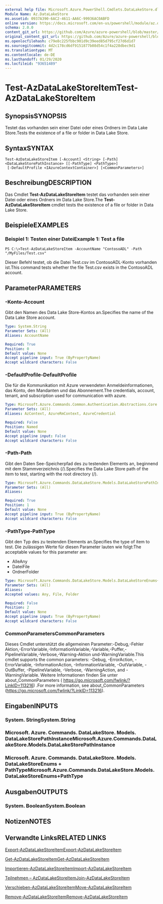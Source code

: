 ```yaml
---
external help file: Microsoft.Azure.PowerShell.Cmdlets.DataLakeStore.dll-Help.xml
Module Name: Az.DataLakeStore
ms.assetid: 0937A390-6AC2-4611-AA6C-99936AC0ABFD
online version: https://docs.microsoft.com/en-us/powershell/module/az.datalakestore/test-azdatalakestoreitem
schema: 2.0.0
content_git_url: https://github.com/Azure/azure-powershell/blob/master/src/DataLakeStore/DataLakeStore/help/Test-AzDataLakeStoreItem.md
original_content_git_url: https://github.com/Azure/azure-powershell/blob/master/src/DataLakeStore/DataLakeStore/help/Test-AzDataLakeStoreItem.md
ms.openlocfilehash: c79e8c225fbbc901d9c39eed85d795cf27d6d1d7
ms.sourcegitcommit: 4d2c178cd6df9151877b08d54c1f4a228dbec9d1
ms.translationtype: MT
ms.contentlocale: de-DE
ms.lasthandoff: 01/29/2020
ms.locfileid: "93651489"
---
```

# <span data-ttu-id="80d83-101">Test-AzDataLakeStoreItem</span><span class="sxs-lookup"><span data-stu-id="80d83-101">Test-AzDataLakeStoreItem</span></span>

## <span data-ttu-id="80d83-102">Synopsis</span><span class="sxs-lookup"><span data-stu-id="80d83-102">SYNOPSIS</span></span>
<span data-ttu-id="80d83-103">Testet das vorhanden sein einer Datei oder eines Ordners im Data Lake Store.</span><span class="sxs-lookup"><span data-stu-id="80d83-103">Tests the existence of a file or folder in Data Lake Store.</span></span>

## <span data-ttu-id="80d83-104">Syntax</span><span class="sxs-lookup"><span data-stu-id="80d83-104">SYNTAX</span></span>

```
Test-AzDataLakeStoreItem [-Account] <String> [-Path] <DataLakeStorePathInstance> [[-PathType] <PathType>]
 [-DefaultProfile <IAzureContextContainer>] [<CommonParameters>]
```

## <span data-ttu-id="80d83-105">Beschreibung</span><span class="sxs-lookup"><span data-stu-id="80d83-105">DESCRIPTION</span></span>
<span data-ttu-id="80d83-106">Das Cmdlet **Test-AzDataLakeStoreItem** testet das vorhanden sein einer Datei oder eines Ordners im Data Lake Store.</span><span class="sxs-lookup"><span data-stu-id="80d83-106">The **Test-AzDataLakeStoreItem** cmdlet tests the existence of a file or folder in Data Lake Store.</span></span>

## <span data-ttu-id="80d83-107">Beispiele</span><span class="sxs-lookup"><span data-stu-id="80d83-107">EXAMPLES</span></span>

### <span data-ttu-id="80d83-108">Beispiel 1: Testen einer Datei</span><span class="sxs-lookup"><span data-stu-id="80d83-108">Example 1: Test a file</span></span>
```
PS C:\>Test-AzDataLakeStoreItem -AccountName "ContosoADL" -Path "/MyFiles/Test.csv"
```

<span data-ttu-id="80d83-109">Dieser Befehl testet, ob die Datei Test.csv im ContosoADL-Konto vorhanden ist.</span><span class="sxs-lookup"><span data-stu-id="80d83-109">This command tests whether the file Test.csv exists in the ContosoADL account.</span></span>

## <span data-ttu-id="80d83-110">Parameter</span><span class="sxs-lookup"><span data-stu-id="80d83-110">PARAMETERS</span></span>

### <span data-ttu-id="80d83-111">-Konto</span><span class="sxs-lookup"><span data-stu-id="80d83-111">-Account</span></span>
<span data-ttu-id="80d83-112">Gibt den Namen des Data Lake Store-Kontos an.</span><span class="sxs-lookup"><span data-stu-id="80d83-112">Specifies the name of the Data Lake Store account.</span></span>

```yaml
Type: System.String
Parameter Sets: (All)
Aliases: AccountName

Required: True
Position: 0
Default value: None
Accept pipeline input: True (ByPropertyName)
Accept wildcard characters: False
```

### <span data-ttu-id="80d83-113">-DefaultProfile</span><span class="sxs-lookup"><span data-stu-id="80d83-113">-DefaultProfile</span></span>
<span data-ttu-id="80d83-114">Die für die Kommunikation mit Azure verwendeten Anmeldeinformationen, das Konto, den Mandanten und das Abonnement.</span><span class="sxs-lookup"><span data-stu-id="80d83-114">The credentials, account, tenant, and subscription used for communication with azure.</span></span>

```yaml
Type: Microsoft.Azure.Commands.Common.Authentication.Abstractions.Core.IAzureContextContainer
Parameter Sets: (All)
Aliases: AzContext, AzureRmContext, AzureCredential

Required: False
Position: Named
Default value: None
Accept pipeline input: False
Accept wildcard characters: False
```

### <span data-ttu-id="80d83-115">-Path</span><span class="sxs-lookup"><span data-stu-id="80d83-115">-Path</span></span>
<span data-ttu-id="80d83-116">Gibt den Daten See-Speicherpfad des zu testenden Elements an, beginnend mit dem Stammverzeichnis (/).</span><span class="sxs-lookup"><span data-stu-id="80d83-116">Specifies the Data Lake Store path of the item to test, starting with the root directory (/).</span></span>

```yaml
Type: Microsoft.Azure.Commands.DataLakeStore.Models.DataLakeStorePathInstance
Parameter Sets: (All)
Aliases:

Required: True
Position: 1
Default value: None
Accept pipeline input: True (ByPropertyName)
Accept wildcard characters: False
```

### <span data-ttu-id="80d83-117">-PathType</span><span class="sxs-lookup"><span data-stu-id="80d83-117">-PathType</span></span>
<span data-ttu-id="80d83-118">Gibt den Typ des zu testenden Elements an.</span><span class="sxs-lookup"><span data-stu-id="80d83-118">Specifies the type of item to test.</span></span>
<span data-ttu-id="80d83-119">Die zulässigen Werte für diesen Parameter lauten wie folgt:</span><span class="sxs-lookup"><span data-stu-id="80d83-119">The acceptable values for this parameter are:</span></span>
- <span data-ttu-id="80d83-120">Alle</span><span class="sxs-lookup"><span data-stu-id="80d83-120">Any</span></span> 
- <span data-ttu-id="80d83-121">Datei</span><span class="sxs-lookup"><span data-stu-id="80d83-121">File</span></span> 
- <span data-ttu-id="80d83-122">Ordner</span><span class="sxs-lookup"><span data-stu-id="80d83-122">Folder</span></span>

```yaml
Type: Microsoft.Azure.Commands.DataLakeStore.Models.DataLakeStoreEnums+PathType
Parameter Sets: (All)
Aliases:
Accepted values: Any, File, Folder

Required: False
Position: 2
Default value: None
Accept pipeline input: True (ByPropertyName)
Accept wildcard characters: False
```

### <span data-ttu-id="80d83-123">CommonParameters</span><span class="sxs-lookup"><span data-stu-id="80d83-123">CommonParameters</span></span>
<span data-ttu-id="80d83-124">Dieses Cmdlet unterstützt die allgemeinen Parameter:-Debug,-Fehler Aktion,-ErrorVariable,-InformationVariable,-Variable,-Puffer,-PipelineVariable,-Verbose,-Warning-Aktion und-WarningVariable.</span><span class="sxs-lookup"><span data-stu-id="80d83-124">This cmdlet supports the common parameters: -Debug, -ErrorAction, -ErrorVariable, -InformationAction, -InformationVariable, -OutVariable, -OutBuffer, -PipelineVariable, -Verbose, -WarningAction, and -WarningVariable.</span></span> <span data-ttu-id="80d83-125">Weitere Informationen finden Sie unter about_CommonParameters ( https://go.microsoft.com/fwlink/?LinkID=113216) .</span><span class="sxs-lookup"><span data-stu-id="80d83-125">For more information, see about_CommonParameters (https://go.microsoft.com/fwlink/?LinkID=113216).</span></span>

## <span data-ttu-id="80d83-126">Eingaben</span><span class="sxs-lookup"><span data-stu-id="80d83-126">INPUTS</span></span>

### <span data-ttu-id="80d83-127">System. String</span><span class="sxs-lookup"><span data-stu-id="80d83-127">System.String</span></span>

### <span data-ttu-id="80d83-128">Microsoft. Azure. Commands. DataLakeStore. Models. DataLakeStorePathInstance</span><span class="sxs-lookup"><span data-stu-id="80d83-128">Microsoft.Azure.Commands.DataLakeStore.Models.DataLakeStorePathInstance</span></span>

### <span data-ttu-id="80d83-129">Microsoft. Azure. Commands. DataLakeStore. Models. DataLakeStoreEnums + PathType</span><span class="sxs-lookup"><span data-stu-id="80d83-129">Microsoft.Azure.Commands.DataLakeStore.Models.DataLakeStoreEnums+PathType</span></span>

## <span data-ttu-id="80d83-130">Ausgaben</span><span class="sxs-lookup"><span data-stu-id="80d83-130">OUTPUTS</span></span>

### <span data-ttu-id="80d83-131">System. Boolean</span><span class="sxs-lookup"><span data-stu-id="80d83-131">System.Boolean</span></span>

## <span data-ttu-id="80d83-132">Notizen</span><span class="sxs-lookup"><span data-stu-id="80d83-132">NOTES</span></span>

## <span data-ttu-id="80d83-133">Verwandte Links</span><span class="sxs-lookup"><span data-stu-id="80d83-133">RELATED LINKS</span></span>

[<span data-ttu-id="80d83-134">Export-AzDataLakeStoreItem</span><span class="sxs-lookup"><span data-stu-id="80d83-134">Export-AzDataLakeStoreItem</span></span>](./Export-AzDataLakeStoreItem.md)

[<span data-ttu-id="80d83-135">Get-AzDataLakeStoreItem</span><span class="sxs-lookup"><span data-stu-id="80d83-135">Get-AzDataLakeStoreItem</span></span>](./Get-AzDataLakeStoreItem.md)

[<span data-ttu-id="80d83-136">Importieren-AzDataLakeStoreItem</span><span class="sxs-lookup"><span data-stu-id="80d83-136">Import-AzDataLakeStoreItem</span></span>](./Import-AzDataLakeStoreItem.md)

[<span data-ttu-id="80d83-137">Teilnehmen – AzDataLakeStoreItem</span><span class="sxs-lookup"><span data-stu-id="80d83-137">Join-AzDataLakeStoreItem</span></span>](./Join-AzDataLakeStoreItem.md)

[<span data-ttu-id="80d83-138">Verschieben-AzDataLakeStoreItem</span><span class="sxs-lookup"><span data-stu-id="80d83-138">Move-AzDataLakeStoreItem</span></span>](./Move-AzDataLakeStoreItem.md)

[<span data-ttu-id="80d83-139">Remove-AzDataLakeStoreItem</span><span class="sxs-lookup"><span data-stu-id="80d83-139">Remove-AzDataLakeStoreItem</span></span>](./Remove-AzDataLakeStoreItem.md)


